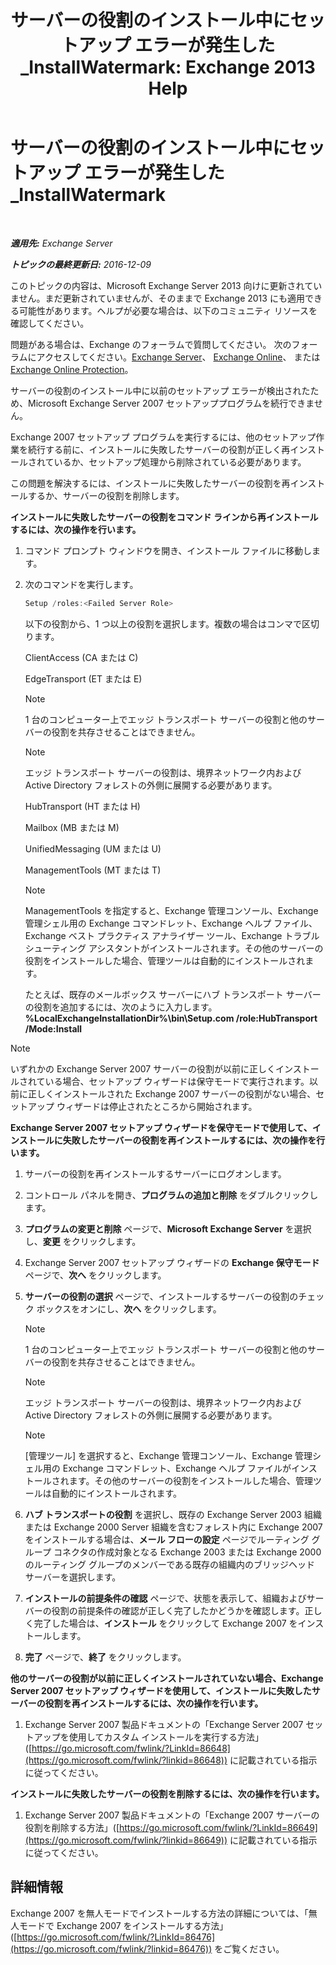 ﻿---
title: 'サーバーの役割のインストール中にセットアップ エラーが発生した_InstallWatermark: Exchange 2013 Help'
TOCTitle: サーバーの役割のインストール中にセットアップ エラーが発生した_InstallWatermark
ms:assetid: ad89ebd5-f9bb-40c1-8811-09b145c2b341
ms:mtpsurl: https://technet.microsoft.com/ja-jp/library/ms.exch.setupreadiness.installwatermark(v=EXCHG.150)
ms:contentKeyID: 48269922
ms.date: 04/24/2018
mtps_version: v=EXCHG.150
ms.translationtype: HT
---

# サーバーの役割のインストール中にセットアップ エラーが発生した\_InstallWatermark

 

_**適用先:** Exchange Server_

_**トピックの最終更新日:** 2016-12-09_

このトピックの内容は、Microsoft Exchange Server 2013 向けに更新されていません。まだ更新されていませんが、そのままで Exchange 2013 にも適用できる可能性があります。ヘルプが必要な場合は、以下のコミュニティ リソースを確認してください。

問題がある場合は、Exchange のフォーラムで質問してください。 次のフォーラムにアクセスしてください。[Exchange Server](https://go.microsoft.com/fwlink/p/?linkid=60612)、 [Exchange Online](https://go.microsoft.com/fwlink/p/?linkid=267542)、 または [Exchange Online Protection](https://go.microsoft.com/fwlink/p/?linkid=285351)。

サーバーの役割のインストール中に以前のセットアップ エラーが検出されたため、Microsoft Exchange Server 2007 セットアッププログラムを続行できません。

Exchange 2007 セットアップ プログラムを実行するには、他のセットアップ作業を続行する前に、インストールに失敗したサーバーの役割が正しく再インストールされているか、セットアップ処理から削除されている必要があります。

この問題を解決するには、インストールに失敗したサーバーの役割を再インストールするか、サーバーの役割を削除します。

**インストールに失敗したサーバーの役割をコマンド ラインから再インストールするには、次の操作を行います。**

1.  コマンド プロンプト ウィンドウを開き、インストール ファイルに移動します。

2.  次のコマンドを実行します。
    
    ```powershell
    Setup /roles:<Failed Server Role>
    ```
    
    以下の役割から、1 つ以上の役割を選択します。複数の場合はコンマで区切ります。
    
    ClientAccess (CA または C)
    
    EdgeTransport (ET または E)
    

    > [!NOTE]
    > 1 台のコンピューター上でエッジ トランスポート サーバーの役割と他のサーバーの役割を共存させることはできません。

    

    > [!NOTE]
    > エッジ トランスポート サーバーの役割は、境界ネットワーク内および Active Directory&nbsp;フォレストの外側に展開する必要があります。

    
    HubTransport (HT または H)
    
    Mailbox (MB または M)
    
    UnifiedMessaging (UM または U)
    
    ManagementTools (MT または T)
    

    > [!NOTE]
    > ManagementTools を指定すると、Exchange 管理コンソール、Exchange 管理シェル用の Exchange コマンドレット、Exchange ヘルプ ファイル、Exchange ベスト プラクティス アナライザー ツール、Exchange トラブルシューティング アシスタントがインストールされます。その他のサーバーの役割をインストールした場合、管理ツールは自動的にインストールされます。

    
    たとえば、既存のメールボックス サーバーにハブ トランスポート サーバーの役割を追加するには、次のように入力します。**%LocalExchangeInstallationDir%\\bin\\Setup.com /role:HubTransport /Mode:Install**


> [!NOTE]
> いずれかの Exchange Server&nbsp;2007 サーバーの役割が以前に正しくインストールされている場合、セットアップ ウィザードは保守モードで実行されます。以前に正しくインストールされた Exchange 2007 サーバーの役割がない場合、セットアップ ウィザードは停止されたところから開始されます。



**Exchange Server 2007 セットアップ ウィザードを保守モードで使用して、インストールに失敗したサーバーの役割を再インストールするには、次の操作を行います。**

1.  サーバーの役割を再インストールするサーバーにログオンします。

2.  コントロール パネルを開き、<strong>プログラムの追加と削除</strong> をダブルクリックします。

3.  <strong>プログラムの変更と削除</strong> ページで、<strong>Microsoft Exchange Server</strong> を選択し、<strong>変更</strong> をクリックします。

4.  Exchange Server 2007 セットアップ ウィザードの <strong>Exchange 保守モード</strong> ページで、<strong>次へ</strong> をクリックします。

5.  <strong>サーバーの役割の選択</strong> ページで、インストールするサーバーの役割のチェック ボックスをオンにし、<strong>次へ</strong> をクリックします。
    

    > [!NOTE]
    > 1 台のコンピューター上でエッジ トランスポート サーバーの役割と他のサーバーの役割を共存させることはできません。

    

    > [!NOTE]
    > エッジ トランスポート サーバーの役割は、境界ネットワーク内および Active Directory&nbsp;フォレストの外側に展開する必要があります。

    

    > [!NOTE]
    > [管理ツール] を選択すると、Exchange 管理コンソール、Exchange 管理シェル用の Exchange コマンドレット、Exchange ヘルプ ファイルがインストールされます。その他のサーバーの役割をインストールした場合、管理ツールは自動的にインストールされます。



6.  <strong>ハブ トランスポートの役割</strong> を選択し、既存の Exchange Server 2003 組織または Exchange 2000 Server 組織を含むフォレスト内に Exchange 2007 をインストールする場合は、<strong>メール フローの設定</strong> ページでルーティング グループ コネクタの作成対象となる Exchange 2003 または Exchange 2000 のルーティング グループのメンバーである既存の組織内のブリッジヘッド サーバーを選択します。

7.  <strong>インストールの前提条件の確認</strong> ページで、状態を表示して、組織およびサーバーの役割の前提条件の確認が正しく完了したかどうかを確認します。正しく完了した場合は、<strong>インストール</strong> をクリックして Exchange 2007 をインストールします。

8.  <strong>完了</strong> ページで、<strong>終了</strong> をクリックします。

**他のサーバーの役割が以前に正しくインストールされていない場合、Exchange Server 2007 セットアップ ウィザードを使用して、インストールに失敗したサーバーの役割を再インストールするには、次の操作を行います。**

1.  Exchange Server 2007 製品ドキュメントの「Exchange Server 2007 セットアップを使用してカスタム インストールを実行する方法」([https://go.microsoft.com/fwlink/?LinkId=86648](https://go.microsoft.com/fwlink/?linkid=86648)) に記載されている指示に従ってください。

**インストールに失敗したサーバーの役割を削除するには、次の操作を行います。**

1.  Exchange Server 2007 製品ドキュメントの「Exchange 2007 サーバーの役割を削除する方法」([https://go.microsoft.com/fwlink/?LinkId=86649](https://go.microsoft.com/fwlink/?linkid=86649)) に記載されている指示に従ってください。

## 詳細情報

Exchange 2007 を無人モードでインストールする方法の詳細については、「無人モードで Exchange 2007 をインストールする方法」([https://go.microsoft.com/fwlink/?LinkId=86476](https://go.microsoft.com/fwlink/?linkid=86476)) をご覧ください。

